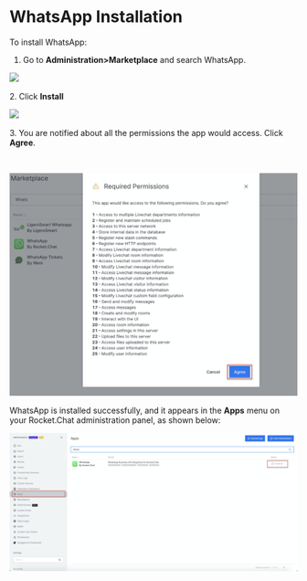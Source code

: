 # WhatsApp Installation

To install WhatsApp:‌

1. Go to **Administration>Marketplace** and search WhatsApp.

![](../../../../.gitbook/assets/2021-12-01\_18-09-09.png)

2\. Click **Install**

![](<../../../../.gitbook/assets/2021-12-01\_18-09-09 (2).png>)

3\. You are notified about all the permissions the app would access. Click **Agree**.

‌

![](<../../../../.gitbook/assets/image (426).png>)

WhatsApp is installed successfully, and it appears in the **Apps** menu on your Rocket.Chat administration panel, as shown below:

![](<../../../../.gitbook/assets/image (428).png>)
